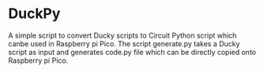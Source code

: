 # DuckPy
A simple script to convert Ducky scripts to Circuit Python script which canbe used in Raspberry pi Pico. The script generate.py takes a Ducky script as input and generates code.py file which can be directly copied onto Raspberry pi Pico.
